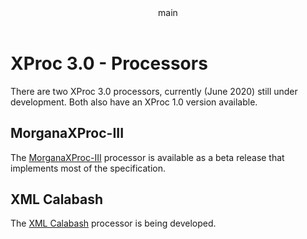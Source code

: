 <pubmeta>
<header>main</header>
<title>XProc 3.0 - Processors</title>
</pubmeta>

<h1>XProc 3.0 - Processors</h1>

There are two XProc 3.0 processors, currently (June 2020) still under development. Both also have an XProc 1.0 version available.

<h2>MorganaXProc-III</h2>

The [MorganaXProc-III](https://www.xml-project.com/) processor is available as a beta release that implements most of the specification.


<h2>XML Calabash</h2>

The [XML Calabash](https://xmlcalabash.com/) processor is being developed.
